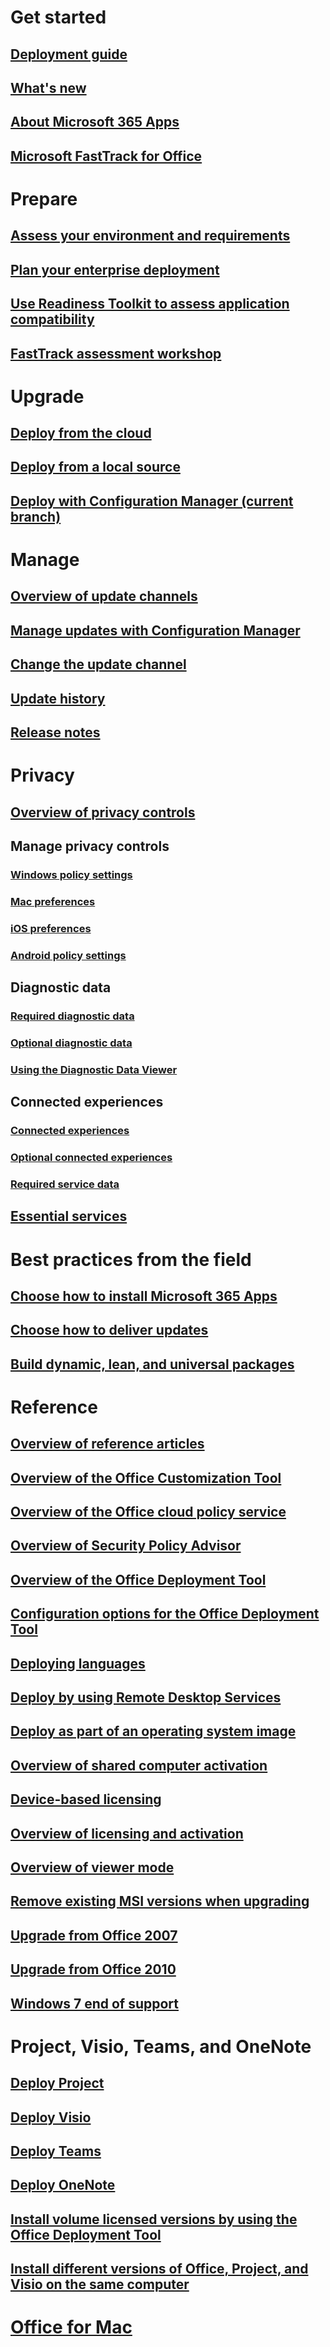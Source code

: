  
# Get started
## [Deployment guide](deployment-guide-microsoft-365-apps.md)
## [What's new](whats-new-office-it-pros.md)
## [About Microsoft 365 Apps](about-microsoft-365-apps.md)
## [Microsoft FastTrack for Office](https://fasttrack.microsoft.com/office)

# Prepare
## [Assess your environment and requirements](assess-microsoft-365-apps.md)
## [Plan your enterprise deployment](plan-microsoft-365-apps.md)
## [Use Readiness Toolkit to assess application compatibility](readiness-toolkit-application-compatibility-microsoft-365-apps.md)
## [FastTrack assessment workshop](FastTrack-assessment-workshop.md)

# Upgrade
## [Deploy from the cloud](deploy-microsoft-365-apps-cloud.md)
## [Deploy from a local source](deploy-microsoft-365-apps-local-source.md)
## [Deploy with Configuration Manager (current branch)](deploy-microsoft-365-apps-configuration-manager.md)

# Manage
## [Overview of update channels](overview-update-channels.md)
## [Manage updates with Configuration Manager](manage-microsoft-365-apps-updates-configuration-manager.md)
## [Change the update channel](change-update-channels.md)
## [Update history](https://docs.microsoft.com/officeupdates/update-history-microsoft365-apps-by-date)
## [Release notes](https://docs.microsoft.com/officeupdates/release-notes-microsoft365-apps)

# Privacy
## [Overview of privacy controls](privacy/overview-privacy-controls.md?toc=/deployoffice/toc.json)

## Manage privacy controls
### [Windows policy settings](privacy/manage-privacy-controls.md?toc=/deployoffice/toc.json)
### [Mac preferences](privacy/mac-privacy-preferences.md?toc=/deployoffice/toc.json)
### [iOS preferences](privacy/ios-privacy-preferences.md?toc=/deployoffice/toc.json)
### [Android policy settings](privacy/android-privacy-controls.md?toc=/deployoffice/toc.json)

## Diagnostic data
### [Required diagnostic data](privacy/required-diagnostic-data.md?toc=/deployoffice/toc.json)
### [Optional diagnostic data](privacy/optional-diagnostic-data.md?toc=/deployoffice/toc.json)
### [Using the Diagnostic Data Viewer](https://support.office.com/article/cf761ce9-d805-4c60-a339-4e07f3182855)

## Connected experiences
### [Connected experiences](privacy/connected-experiences.md?toc=/deployoffice/toc.json)
### [Optional connected experiences](privacy/optional-connected-experiences.md?toc=/deployoffice/toc.json)
### [Required service data](privacy/required-service-data.md?toc=/deployoffice/toc.json)

## [Essential services](privacy/essential-services.md?toc=/deployoffice/toc.json)

# Best practices from the field
## [Choose how to install Microsoft 365 Apps](fieldnotes/install-options.md)
## [Choose how to deliver updates](fieldnotes/choose-how-to-deliver-updates.md)
## [Build dynamic, lean, and universal packages](fieldnotes/build-dynamic-lean-universal-packages.md)

# Reference
## [Overview of reference articles](reference-articles.md)
## [Overview of the Office Customization Tool](overview-of-the-office-customization-tool-for-click-to-run.md)
## [Overview of the Office cloud policy service](overview-office-cloud-policy-service.md)
## [Overview of Security Policy Advisor](overview-of-security-policy-advisor.md)
## [Overview of the Office Deployment Tool](overview-office-deployment-tool.md)
## [Configuration options for the Office Deployment Tool](office-deployment-tool-configuration-options.md)
## [Deploying languages](overview-deploying-languages-microsoft-365-apps.md)
## [Deploy by using Remote Desktop Services](deploy-microsoft-365-apps-remote-desktop-services.md)
## [Deploy as part of an operating system image](deploy-microsoft-365-apps-operating-system-image.md)
## [Overview of shared computer activation](overview-shared-computer-activation.md)
## [Device-based licensing](device-based-licensing.md)
## [Overview of licensing and activation](overview-licensing-activation-microsoft-365-apps.md)
## [Overview of viewer mode](overview-viewer-mode.md)
## [Remove existing MSI versions when upgrading](upgrade-from-msi-version.md)
## [Upgrade from Office 2007](office-2007-end-support-roadmap.md)
## [Upgrade from Office 2010](office-2010-end-support-roadmap.md)
## [Windows 7 end of support](windows-7-support.md)

# Project, Visio, Teams, and OneNote
## [Deploy Project](deployment-guide-for-project.md)
## [Deploy Visio](deployment-guide-for-visio.md)
## [Deploy Teams](teams-install.md)
## [Deploy OneNote](deployment-guide-onenote.md)
## [Install volume licensed versions by using the Office Deployment Tool](use-the-office-deployment-tool-to-install-volume-licensed-editions-of-visio-2016.md)
## [Install different versions of Office, Project, and Visio on the same computer](install-different-office-visio-and-project-versions-on-the-same-computer.md)

# [Office for Mac](mac/deployment-guide-for-office-for-mac.md)
